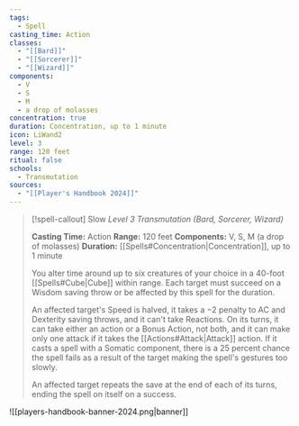 ```yaml
---
tags:
  - Spell
casting_time: Action
classes:
  - "[[Bard]]"
  - "[[Sorcerer]]"
  - "[[Wizard]]"
components:
  - V
  - S
  - M
  - a drop of molasses
concentration: true
duration: Concentration, up to 1 minute
icon: LiWand2
level: 3
range: 120 feet
ritual: false
schools:
  - Transmutation
sources: 
  - "[[Player's Handbook 2024]]"
---
```

>[!spell-callout] Slow
>_Level 3 Transmutation (Bard, Sorcerer, Wizard)_
>
>**Casting Time:** Action
>**Range:** 120 feet
>**Components:** V, S, M (a drop of molasses)
>**Duration:** [[Spells#Concentration\|Concentration]], up to 1 minute
>
>You alter time around up to six creatures of your choice in a 40-foot [[Spells#Cube\|Cube]] within range. Each target must succeed on a Wisdom saving throw or be affected by this spell for the duration.
>
>An affected target's Speed is halved, it takes a −2 penalty to AC and Dexterity saving throws, and it can't take Reactions. On its turns, it can take either an action or a Bonus Action, not both, and it can make only one attack if it takes the [[Actions#Attack\|Attack]] action. If it casts a spell with a Somatic component, there is a 25 percent chance the spell fails as a result of the target making the spell's gestures too slowly.
>
>An affected target repeats the save at the end of each of its turns, ending the spell on itself on a success.


![[players-handbook-banner-2024.png|banner]]